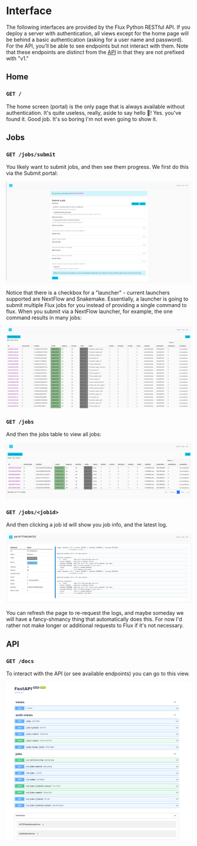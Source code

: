 # Interface

The following interfaces are provided by the Flux Python RESTful API.
If you deploy a server with authentication, all views except for the home page
will be behind a basic authentication (asking for a user name and password).
For the API, you'll be able to see endpoints but not interact with them.
Note that these endpoints are distinct from the [API](https://flux-framework.org/flux-restful-api/getting_started/api.html) in that
they are not prefixed with "v1."

## Home

### `GET /`

The home screen (portal) is the only page that is always available without authentication.
It's quite useless, really, aside to say hello 👋! Yes. you've found it. Good job.
It's so boring I'm not even going to show it.

## Jobs

### `GET /jobs/submit`

You likely want to submit jobs, and then see them progress. We first do this via the Submit portal:

![img/submit.png](img/submit.png)

Notice that there is a checkbox for a "launcher" - current launchers supported
are NextFlow and Snakemake. Essentially, a launcher is going to submit multiple
Flux jobs for you instead of providing a single command to flux. When you submit
via a NextFlow launcher, for example, the one command results in many jobs:

![img/launcher.png](img/launcher.png)


### `GET /jobs`

And then the jobs table to view all jobs:

![img/jobs-table.png](img/jobs-table.png)

### `GET /jobs/<jobid>`

And then clicking a job id will show you job info, and the latest log.

![img/job-info.png](img/job-info.png)

You can refresh the page
to re-request the logs, and maybe someday we will have a fancy-shmancy thing that automatically
does this. For now I'd rather not make longer or additional requests to Flux if it's not necessary.

## API

### `GET /docs`

To interact with the API (or see available endpoints) you can go to this view.

![img/api.png](img/api.png)
